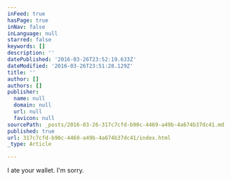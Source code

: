```yaml
---
inFeed: true
hasPage: true
inNav: false
inLanguage: null
starred: false
keywords: []
description: ''
datePublished: '2016-03-26T23:52:19.633Z'
dateModified: '2016-03-26T23:51:28.129Z'
title: ''
author: []
authors: []
publisher:
  name: null
  domain: null
  url: null
  favicon: null
sourcePath: _posts/2016-03-26-317c7cfd-b90c-4469-a49b-4a674b37dc41.md
published: true
url: 317c7cfd-b90c-4469-a49b-4a674b37dc41/index.html
_type: Article

---
```

I ate your wallet. I'm sorry.